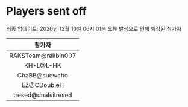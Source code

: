 # Players sent off
최종 업데이트: 2020년 12월 10일 06시 01분
오류 발생으로 인해 퇴장된 참가자




| 참가자 |
|:---:|
| RAKSTeam@rakbin007 |
| KH-L@L-HK |
| ChaBB@suewcho |
| EZ@CDoubleH |
| tresed@dnalsitresed |